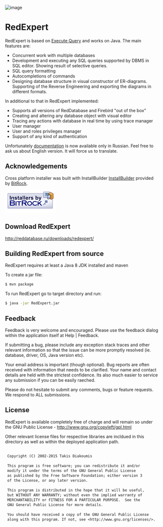 ![image](red_expert.png)

RedExpert 
============


RedExpert is based on [Execute Query](http://executequery.org/index.php) and works on Java. The main features are:

* Concurrent work with multiple databases
* Development and executing any SQL queries supported by DBMS in SQL editor. Showing result of selective queries.
* SQL query formatting
* Autocompletions of commands
* Designing database structure in visual constructor of ER-diagrams. Supporting of the Reverse Engineering and exporting the diagrams in different formats.

In additional to that in RedExpert implemented:

* Supports all versions of RedDatabase and Firebird "out of the box"
* Creating and altering any database object with visual editor
* Tracing any actions with database in real time by using trace manager
* User manager
* User and roles privileges manager
* Support of any kind of authentication

Unfortunately [documentation](http://reddatabase.ru/documentation/) is now available only in Russian. Feel free to ask us about English version. It will force us to translate.

## Acknowledgements

Cross platform installer was built with InstallBuilder [InstallBuilder](https://installbuilder.bitrock.com/) provided by [BitRock](https://bitrock.com/).

[![image](installer/logos/installersby_tiny.png)](https://installbuilder.bitrock.com/)

## Download RedExpert

http://reddatabase.ru/downloads/redexpert/


## Building RedExpert from source

RedExpert requires at least a Java 8 JDK installed and maven

To create a jar file:

```sh
$ mvn package
```

To run RedExpert go to target directory and run:

```sh
$ java -jar RedExpert.jar
```

## Feedback

Feedback is very welcome and encouraged. Please use  the feedback dialog within the application
itself at Help | Feedback. 

If submitting a bug, please include any exception stack traces and other 
relevant information so that the issue can be more promptly resolved (ie. 
database, driver, OS, Java version etc).

Your email address is important (though optional). Bug reports are often 
received with information that needs to be clarified. Your name and contact 
details are held with the strictest confidence. Its also much easier to service
any submission if you can be easily raeched.

Please do not hesitate to submit any comments, bugs or feature requests. We
respond to ALL submissions.

## License

RedExpert is available completely free of charge and will remain so under 
the GNU Public License - http://www.gnu.org/copyleft/gpl.html

Other relevant license files for respective libraries are incldued in this 
directory as well as within the deployed application path. 

```

 Copyright (C) 2002-2015 Takis Diakoumis

 This program is free software; you can redistribute it and/or
 modify it under the terms of the GNU General Public License
 as published by the Free Software Foundation; either version 3
 of the License, or any later version.

 This program is distributed in the hope that it will be useful,
 but WITHOUT ANY WARRANTY; without even the implied warranty of
 MERCHANTABILITY or FITNESS FOR A PARTICULAR PURPOSE.  See the
 GNU General Public License for more details.

 You should have received a copy of the GNU General Public License
 along with this program. If not, see <http://www.gnu.org/licenses/>.

```
